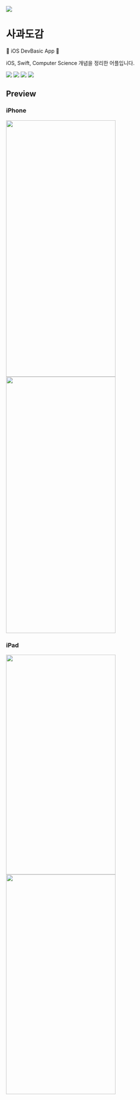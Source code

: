 <img src="https://capsule-render.vercel.app/api?type=Rounded&color=FA8072&height=300&section=header&text=사과도감%20&fontSize=90&fontColor=ffffff" />
 
 # 사과도감
<p>🍎 iOS DevBasic App 🍎</p>
<p>iOS, Swift, Computer Science 개념을 정리한 어플입니다.</p>
<p>
<img src="https://img.shields.io/badge/SwfitUI -007bff?style=flat&logo=Swift&logoColor=white">
<img src="https://img.shields.io/badge/Swfit -F05138?style=flat&logo=Swift&logoColor=white">
<img src="https://img.shields.io/badge/16.0+ -FFF5EE?style=flat&logo=iOS&logoColor=black">
<img src="https://img.shields.io/badge/Computer Science -F0FFF0?style=flat&logo=gnometerminal&logoColor=black">
</p>

## Preview

### iPhone
<img src="https://github.com/kyechan99/capsule-render/assets/96559947/40cbdc60-e694-468a-ad07-24821dd7d6f6" width="300" height="700">
<img src="https://github.com/kyechan99/capsule-render/assets/96559947/5e05b274-b6f4-4f92-ba48-4ff1b6a28575" width="300" height="700">

### iPad

<img src="https://github.com/kyechan99/capsule-render/assets/96559947/0407febe-2566-42b7-b0ee-fb128dc6cc01" width="300" height="600">
<img src="https://github.com/kyechan99/capsule-render/assets/96559947/b99fda81-548f-4b80-862e-9ee5df0c8454" width="300" height="600">
